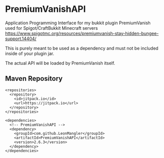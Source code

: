 # PremiumVanishAPI
Application Programming Interface for my bukkit plugin PremiumVanish used for Spigot/CraftBukkit Minecraft servers
https://www.spigotmc.org/resources/premiumvanish-stay-hidden-bungee-support.14404/

This is purely meant to be used as a dependency and must not be included inside of your plugin jar.

The actual API will be loaded by PremiumVanish itself.

## Maven Repository
```
<repositories>
  <repository>
    <id>jitpack.io</id>
    <url>https://jitpack.io</url>
  </repository>
</repositories>

<dependencies>
  <!-- PremiumVanishAPI -->
  <dependency>
    <groupId>com.github.LeonMangler</groupId>
    <artifactId>PremiumVanishAPI</artifactId>
    <version>2.6.3</version>
  </dependency>
</dependencies>
```
